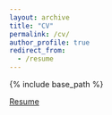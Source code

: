 ```yaml
---
layout: archive
title: "CV"
permalink: /cv/
author_profile: true
redirect_from:
  - /resume
---
```


{% include base_path %}

[Resume](http://egoreta.github.io/files/Resume_Eli_Goreta_.pdf)

